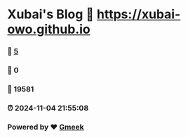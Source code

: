 # Xubai's Blog :link: https://xubai-owo.github.io 
### :page_facing_up: [5](https://xubai-owo.github.io/tag.html) 
### :speech_balloon: 0 
### :hibiscus: 19581 
### :alarm_clock: 2024-11-04 21:55:08 
### Powered by :heart: [Gmeek](https://github.com/Meekdai/Gmeek)
